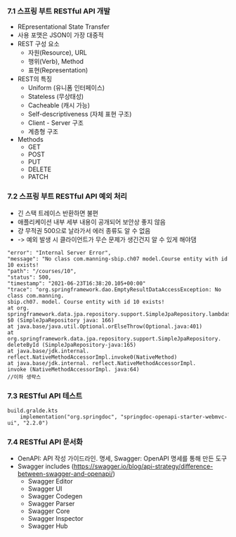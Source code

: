 ### 7.1 스프링 부트 RESTful API 개발

- REpresentational State Transfer
- 사용 포맷은 JSON이 가장 대중적
- REST 구성 요소
  - 자원(Resource), URL
  - 행위(Verb), Method
  - 표현(Representation)
- REST의 특징
  - Uniform (유니폼 인터페이스)
  - Stateless (무상태성)
  - Cacheable (캐시 가능)
  - Self-descriptiveness (자체 표현 구조)
  - Client - Server 구조
  - 계층형 구조
- Methods
  - GET
  - POST
  - PUT
  - DELETE
  - PATCH


### 7.2 스프링 부트 RESTful API 예외 처리
* 긴 스택 트레이스 반환하면 불편
* 애플리케이션 내부 세부 내용이 공개되어 보안상 좋지 않음
* 걍 무적권 500으로 날라가서 에러 종류도 알 수 없음
* -> 예외 발생 시 클라이언트가 무슨 문제가 생긴건지 알 수 있게 해야댐

```
"error": "Internal Server Error",
"message": "No class com.manning-sbip.ch07 model.Course entity with id 10 exists!
"path": "/courses/10",
"status": 500,
"timestamp": "2021-06-23T16:38:20.105+00:00"
"trace": "org.springframework.dao.EmptyResultDataAccessException: No class com.manning.
sbip.ch07. model. Course entity with id 10 exists!
at org. springframework.data.jpa.repository.support.SimpleJpaRepository.lambda$deleteById
$0 (SimpleJpaRepository java: 166)
at java.base/java.util.Optional.orElseThrow(Optional.java:401)
at org.springframework.data.jpa.repository.support.SimpleJpaRepository.
deleteById (SimpleJpaRepository-java:165)
at java.base/jdk.internal. reflect.NativeMethodAccessorImpl.invoke0(NativeMethod)
at java.base/jdk.internal. reflect.NativeMethodAccessorImpl.
invoke (NativeMethodAccessorImpl. java:64)
//이하 생략스
```
### 7.3 RESTful API 테스트

```
build.gralde.kts
    implementation("org.springdoc", "springdoc-openapi-starter-webmvc-ui", "2.2.0")

```


### 7.4 RESTful API 문서화
* OenAPI: API 작성 가이드라인. 명세, Swagger: OpenAPI 명세를 통해 만든 도구
* Swagger includes (https://swagger.io/blog/api-strategy/difference-between-swagger-and-openapi/)
  * Swagger Editor
  * Swagger UI
  * Swagger Codegen
  * Swagger Parser
  * Swagger Core
  * Swagger Inspector
  * Swagger Hub

